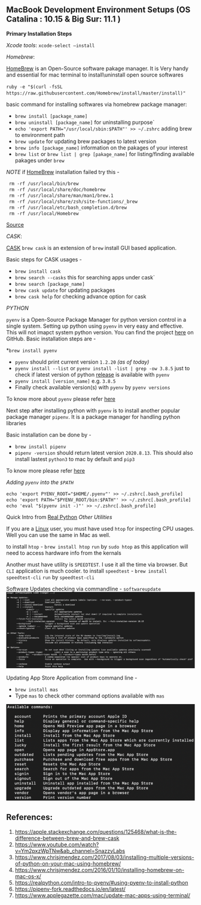 ## MacBook Development Environment Setups (OS Catalina : 10.15 & Big Sur: 11.1 )
**Primary Installation Steps**

*Xcode tools*: 
`xcode-select —install`

*Homebrew*: 

[HomeBrew](https://brew.sh/) is an Open-Source software pakage manager. It is Very handy and essential for mac terminal to install\uninstall open source softwares 

`ruby -e "$(curl -fsSL https://raw.githubusercontent.com/Homebrew/install/master/install)"`

basic command for installing softwares via homebrew package manager: 

* `brew install [package_name]`
* `brew uninstall [package_name]` for uninstalling purpose`
* `echo 'export PATH="/usr/local/sbin:$PATH"' >> ~/.zshrc` adding brew to environment path
* `brew update` for updating brew packages to latest version
* `brew info [package_name]` information on the pakages of your interest
* `brew list` or `brew list | grep [pakage_name]` for listing/finding available pakages under `brew`

_NOTE_ if [HomeBrew](https://brew.sh/) installation failed try this - 


```
 rm -rf /usr/local/bin/brew
 rm -rf /usr/local/share/doc/homebrew
 rm -rf /usr/local/share/man/man1/brew.1
 rm -rf /usr/local/share/zsh/site-functions/_brew
 rm -rf /usr/local/etc/bash_completion.d/brew
 rm -rf /usr/local/Homebrew
 ```
[Source](https://stackoverflow.com/questions/39836190/homebrew-install-failed-during-git-fetch-origin-masterrefs-remotes-origin-mas)

*CASK*:

[CASK](https://formulae.brew.sh/cask/) `brew cask` is an extension of `brew` install GUI based application. 

Basic steps for CASK usages - 
* `brew install cask`
* `brew search --casks` this for searching apps under cask`
* `brew search [package_name]`
* `brew cask update` for updating packages
* `brew cask help` for checking advance option for cask

*PYTHON*

`pyenv` is a Open-Source Package Manager for python version control in a single system. Setting up python using `pyenv` in very easy and effective. This will not imapct system python version. You can find the project [here](https://github.com/pyenv/pyenv) on GitHub.
Basic installation steps are - 

*`brew install pyenv` 
* `pyenv` should print current version `1.2.20` *(as of today)*
* `pyenv install --list` or `pyenv install -list | grep -ow 3.8.5` just to check if latest version of python [release](https://www.python.org/downloads/mac-osx/) is available with `pyenv`
* `pyenv install [version_name]` e.g. `3.8.5`
* Finally check available version(s) with `pyenv` by `pyenv versions`

To know more about `pyenv` please refer [here](https://realpython.com/intro-to-pyenv/#using-pyenv-to-install-python)

Next step after installing python with `pyenv` is to install another popular package manager `pipenv`. It is a package manager for handling python libraries 

Basic installation can be done by - 
* `brew install pipenv`
* `pipenv -version` should return latest version `2020.8.13`. This should also install lastest `python3` to mac by default and `pip3`

To know more please refer [here](https://pipenv-fork.readthedocs.io/en/latest/)

*Adding `pyenv` into the `$PATH`*

```
echo 'export PYENV_ROOT="$HOME/.pyenv"' >> ~/.zshrc[.bash_profile]
echo 'export PATH="$PYENV_ROOT/bin:$PATH"' >> ~/.zshrc[.bash_profile]
echo 'eval "$(pyenv init -)"' >> ~/.zshrc[.bash_profile]

```
Quick Intro from [Real Python](https://realpython.com/intro-to-pyenv/)
*Other Utilities*

If you are a [Linux](https://www.linux.org/) user, you must have used `htop` for inspecting CPU usages. Well you can use the same in Mac as well.

to install `htop` - `brew install htop`
`run` by `sudo htop` as this application will need to access hardware info from the kernals 


Another must have utility is `SPEEDTEST`. I use it all the time via browser. But `CLI` application is much cooler. 
to install `speedtest` - `brew install speedtest-cli`
`run` by `speedtest-cli`


Software Updates checking via commandline - 
`softwareupdate`
![Commandline Options for updating software](software_updates.png) 

Updating App Store Application from command line - 
- `brew install mas`
- Type `mas` to check other command options available with `mas`

![Command Options for `mas`](mas_options.png)



## References: 

1. https://apple.stackexchange.com/questions/125468/what-is-the-difference-between-brew-and-brew-cask
2. https://www.youtube.com/watch?v=Ym2pxzWpTNw&ab_channel=SnazzyLabs
3. https://www.chrisjmendez.com/2017/08/03/installing-multiple-versions-of-python-on-your-mac-using-homebrew/
4. https://www.chrisjmendez.com/2016/01/10/installing-homebrew-on-mac-os-x/
5. https://realpython.com/intro-to-pyenv/#using-pyenv-to-install-python
6. https://pipenv-fork.readthedocs.io/en/latest/
7. https://www.applegazette.com/mac/update-mac-apps-using-terminal/

